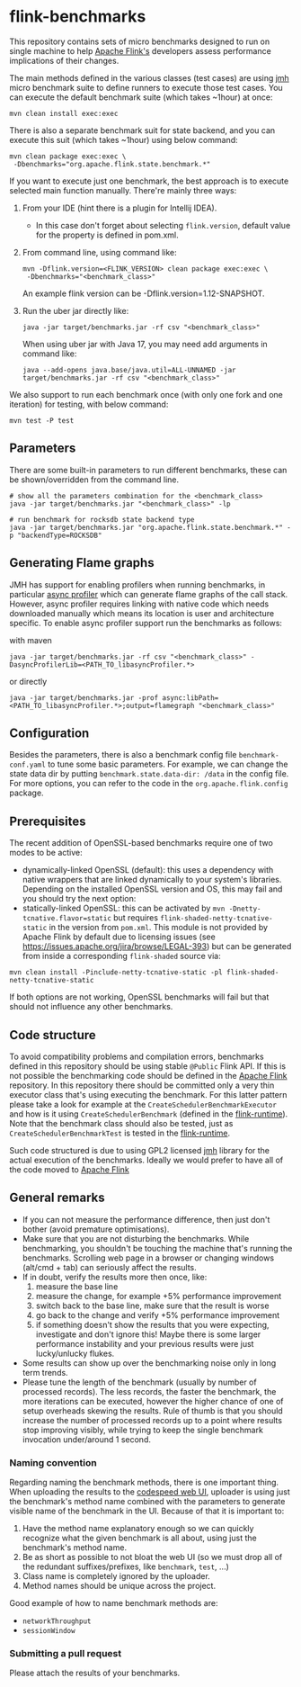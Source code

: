 # flink-benchmarks

This repository contains sets of micro benchmarks designed to run on single machine to help 
[Apache Flink's](https://github.com/apache/flink) developers assess performance implications of 
their changes. 

The main methods defined in the various classes (test cases) are using [jmh](http://openjdk.java.net/projects/code-tools/jmh/)  micro
benchmark suite to define runners to execute those test cases. You can execute the
default benchmark suite (which takes ~1hour) at once:

```
mvn clean install exec:exec
```

There is also a separate benchmark suit for state backend, and you can execute this suit (which takes ~1hour) using
below command:

```
mvn clean package exec:exec \
 -Dbenchmarks="org.apache.flink.state.benchmark.*"
```

If you want to execute just one benchmark, the best approach is to execute selected main function manually.
There're mainly three ways:

1. From your IDE (hint there is a plugin for Intellij IDEA).
   * In this case don't forget about selecting `flink.version`, default value for the property is defined in pom.xml.

2. From command line, using command like:
   ```
   mvn -Dflink.version=<FLINK_VERSION> clean package exec:exec \
    -Dbenchmarks="<benchmark_class>"
   ```

    An example flink version can be -Dflink.version=1.12-SNAPSHOT.

3. Run the uber jar directly like:

    ```
    java -jar target/benchmarks.jar -rf csv "<benchmark_class>"
    ```
   
    When using uber jar with Java 17, you may need add arguments in command like:

    ```
    java --add-opens java.base/java.util=ALL-UNNAMED -jar target/benchmarks.jar -rf csv "<benchmark_class>"
    ```

We also support to run each benchmark once (with only one fork and one iteration) for testing, with below command:

```
mvn test -P test
```

## Parameters

There are some built-in parameters to run different benchmarks, these can be shown/overridden from the command line.

```
# show all the parameters combination for the <benchmark_class> 
java -jar target/benchmarks.jar "<benchmark_class>" -lp

# run benchmark for rocksdb state backend type 
java -jar target/benchmarks.jar "org.apache.flink.state.benchmark.*" -p "backendType=ROCKSDB" 
```

## Generating Flame graphs

JMH has support for enabling profilers when running benchmarks, in particular [async profiler](https://github.com/async-profiler/async-profiler) which can generate flame graphs of the call stack. However, async profiler requires linking with native code which needs downloaded manually which means its location is user and architecture specific. To enable async profiler support run the benchmarks as follows:

with maven
```
java -jar target/benchmarks.jar -rf csv "<benchmark_class>" -DasyncProfilerLib=<PATH_TO_libasyncProfiler.*>
```

or directly
```
java -jar target/benchmarks.jar -prof async:libPath=<PATH_TO_libasyncProfiler.*>;output=flamegraph "<benchmark_class>" 
```

## Configuration

Besides the parameters, there is also a benchmark config file `benchmark-conf.yaml` to tune some basic parameters. 
For example, we can change the state data dir by putting `benchmark.state.data-dir: /data` in the config file. For more options, you can refer to the code in the `org.apache.flink.config` package. 

## Prerequisites

The recent addition of OpenSSL-based benchmarks require one of two modes to be active:
- dynamically-linked OpenSSL (default): this uses a dependency with native wrappers that are linked dynamically to your system's libraries. Depending on the installed OpenSSL version and OS, this may fail and you should try the next option:
- statically-linked OpenSSL: this can be activated by `mvn -Dnetty-tcnative.flavor=static` but requires `flink-shaded-netty-tcnative-static` in the version from `pom.xml`. This module is not provided by Apache Flink by default due to licensing issues (see https://issues.apache.org/jira/browse/LEGAL-393) but can be generated from inside a corresponding `flink-shaded` source via:
```
mvn clean install -Pinclude-netty-tcnative-static -pl flink-shaded-netty-tcnative-static
```

If both options are not working, OpenSSL benchmarks will fail but that should not influence any other benchmarks.

## Code structure

To avoid compatibility problems and compilation errors, benchmarks defined in this repository should be
using stable `@Public` Flink API. If this is not possible the benchmarking code should be defined in the
[Apache Flink](https://github.com/apache/flink) repository. In this repository there should be committed
only a very thin executor class that's using executing the benchmark. For this latter pattern please take
a look for example at the `CreateSchedulerBenchmarkExecutor` and how is it using `CreateSchedulerBenchmark`
(defined in the [flink-runtime](https://github.com/apache/flink/blob/release-1.13/flink-runtime/src/test/java/org/apache/flink/runtime/scheduler/benchmark/e2e/CreateSchedulerBenchmark.java)).
Note that the benchmark class should also be tested, just as `CreateSchedulerBenchmarkTest` is tested in the
[flink-runtime](https://github.com/apache/flink/blob/release-1.13/flink-runtime/src/test/java/org/apache/flink/runtime/scheduler/benchmark/e2e/CreateSchedulerBenchmarkTest.java).

Such code structured is due to using GPL2 licensed [jmh](http://openjdk.java.net/projects/code-tools/jmh/) library
for the actual execution of the benchmarks. Ideally we would prefer to have all of the code moved to [Apache Flink](https://github.com/apache/flink)

## General remarks

- If you can not measure the performance difference, then just don't bother (avoid premature optimisations).
- Make sure that you are not disturbing the benchmarks. While benchmarking, you shouldn't be touching the machine that's running the benchmarks. Scrolling web page in a browser or changing windows (alt/cmd + tab) can seriously affect the results.
- If in doubt, verify the results more then once, like:
  1. measure the base line
  2. measure the change, for example +5% performance improvement
  3. switch back to the base line, make sure that the result is worse
  4. go back to the change and verify +5% performance improvement
  5. if something doesn't show the results that you were expecting, investigate and don't ignore this! Maybe there is some larger performance instability and your previous results were just lucky/unlucky flukes.
- Some results can show up over the benchmarking noise only in long term trends.
- Please tune the length of the benchmark (usually by number of processed records). The less records, the faster the benchmark, the more iterations can be executed, however the higher chance of one of setup overheads skewing the results. Rule of thumb is that you should increase the number of processed records up to a point where results stop improving visibly, while trying to keep the single benchmark invocation under/around 1 second.


### Naming convention

Regarding naming the benchmark methods, there is one important thing.
When uploading the results to the [codespeed web UI](http://codespeed.dak8s.net:8000),
uploader is using just the benchmark's method name combined with the parameters
to generate visible name of the benchmark in the UI. Because of that it is important to:
1. Have the method name explanatory enough so we can quickly recognize what the given benchmark is all about, using just the benchmark's method name.
2. Be as short as possible to not bloat the web UI (so we must drop all of the redundant suffixes/prefixes, like `benchmark`, `test`, ...)
3. Class name is completely ignored by the uploader.
4. Method names should be unique across the project.

Good example of how to name benchmark methods are:
- `networkThroughput`
- `sessionWindow`

### Submitting a pull request

Please attach the results of your benchmarks.
